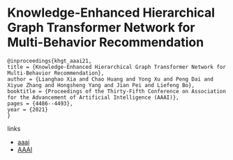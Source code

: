 # Knowledge-Enhanced Hierarchical Graph Transformer Network for Multi-Behavior Recommendation

```
@inproceedings{khgt_aaai21,
title = {Knowledge-Enhanced Hierarchical Graph Transformer Network for Multi-Behavior Recommendation},
author = {Lianghao Xia and Chao Huang and Yong Xu and Peng Dai and Xiyue Zhang and Hongsheng Yang and Jian Pei and Liefeng Bo},
booktitle = {Proceedings of the Thirty-Fifth Conference on Association for the Advancement of Artificial Intelligence (AAAI)},
pages = {4486--4493},
year = {2021}
}
```

links
- [aaai](https://www.aaai.org/AAAI21Papers/AAAI-3071.XiaL.pdf)
- [AAAI](https://ojs.aaai.org/index.php/AAAI/article/view/16576)
